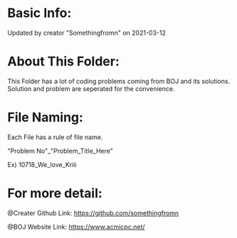 # Basic Info:

Updated by creator "Somethingfromn" on 2021-03-12

# About This Folder:

This Folder has a lot of coding problems coming from BOJ and its solutions. 
Solution and problem are seperated for the convenience.

# File Naming:

Each File has a rule of file name.

"Problem No"_"Problem_Title_Here"

Ex) 10718_We_love_Kriii


# For more detail:

@Creater Github Link:
https://github.com/somethingfromn

@BOJ Website Link:
https://www.acmicpc.net/
